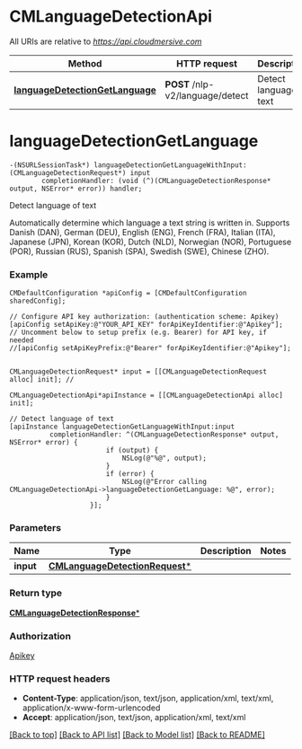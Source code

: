# CMLanguageDetectionApi

All URIs are relative to *https://api.cloudmersive.com*

Method | HTTP request | Description
------------- | ------------- | -------------
[**languageDetectionGetLanguage**](CMLanguageDetectionApi.md#languagedetectiongetlanguage) | **POST** /nlp-v2/language/detect | Detect language of text


# **languageDetectionGetLanguage**
```objc
-(NSURLSessionTask*) languageDetectionGetLanguageWithInput: (CMLanguageDetectionRequest*) input
        completionHandler: (void (^)(CMLanguageDetectionResponse* output, NSError* error)) handler;
```

Detect language of text

Automatically determine which language a text string is written in.  Supports Danish (DAN), German (DEU), English (ENG), French (FRA), Italian (ITA), Japanese (JPN), Korean (KOR), Dutch (NLD), Norwegian (NOR), Portuguese (POR), Russian (RUS), Spanish (SPA), Swedish (SWE), Chinese (ZHO).

### Example 
```objc
CMDefaultConfiguration *apiConfig = [CMDefaultConfiguration sharedConfig];

// Configure API key authorization: (authentication scheme: Apikey)
[apiConfig setApiKey:@"YOUR_API_KEY" forApiKeyIdentifier:@"Apikey"];
// Uncomment below to setup prefix (e.g. Bearer) for API key, if needed
//[apiConfig setApiKeyPrefix:@"Bearer" forApiKeyIdentifier:@"Apikey"];


CMLanguageDetectionRequest* input = [[CMLanguageDetectionRequest alloc] init]; // 

CMLanguageDetectionApi*apiInstance = [[CMLanguageDetectionApi alloc] init];

// Detect language of text
[apiInstance languageDetectionGetLanguageWithInput:input
          completionHandler: ^(CMLanguageDetectionResponse* output, NSError* error) {
                        if (output) {
                            NSLog(@"%@", output);
                        }
                        if (error) {
                            NSLog(@"Error calling CMLanguageDetectionApi->languageDetectionGetLanguage: %@", error);
                        }
                    }];
```

### Parameters

Name | Type | Description  | Notes
------------- | ------------- | ------------- | -------------
 **input** | [**CMLanguageDetectionRequest***](CMLanguageDetectionRequest.md)|  | 

### Return type

[**CMLanguageDetectionResponse***](CMLanguageDetectionResponse.md)

### Authorization

[Apikey](../README.md#Apikey)

### HTTP request headers

 - **Content-Type**: application/json, text/json, application/xml, text/xml, application/x-www-form-urlencoded
 - **Accept**: application/json, text/json, application/xml, text/xml

[[Back to top]](#) [[Back to API list]](../README.md#documentation-for-api-endpoints) [[Back to Model list]](../README.md#documentation-for-models) [[Back to README]](../README.md)

